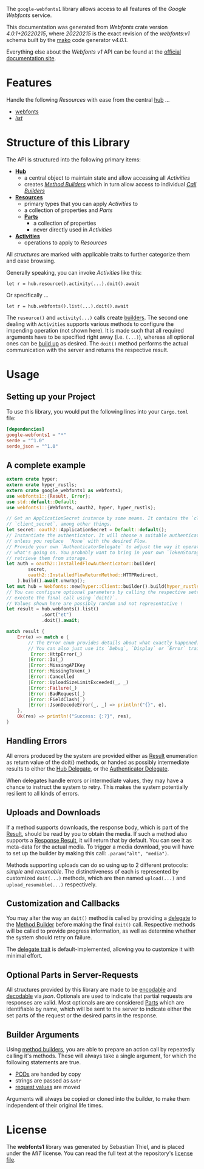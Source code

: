 <!---
DO NOT EDIT !
This file was generated automatically from 'src/generator/templates/api/README.md.mako'
DO NOT EDIT !
-->
The `google-webfonts1` library allows access to all features of the *Google Webfonts* service.

This documentation was generated from *Webfonts* crate version *4.0.1+20220215*, where *20220215* is the exact revision of the *webfonts:v1* schema built by the [mako](http://www.makotemplates.org/) code generator *v4.0.1*.

Everything else about the *Webfonts* *v1* API can be found at the
[official documentation site](https://developers.google.com/fonts/docs/developer_api).
# Features

Handle the following *Resources* with ease from the central [hub](https://docs.rs/google-webfonts1/4.0.1+20220215/google_webfonts1/Webfonts) ... 

* [webfonts](https://docs.rs/google-webfonts1/4.0.1+20220215/google_webfonts1/api::Webfont)
 * [*list*](https://docs.rs/google-webfonts1/4.0.1+20220215/google_webfonts1/api::WebfontListCall)




# Structure of this Library

The API is structured into the following primary items:

* **[Hub](https://docs.rs/google-webfonts1/4.0.1+20220215/google_webfonts1/Webfonts)**
    * a central object to maintain state and allow accessing all *Activities*
    * creates [*Method Builders*](https://docs.rs/google-webfonts1/4.0.1+20220215/google_webfonts1/client::MethodsBuilder) which in turn
      allow access to individual [*Call Builders*](https://docs.rs/google-webfonts1/4.0.1+20220215/google_webfonts1/client::CallBuilder)
* **[Resources](https://docs.rs/google-webfonts1/4.0.1+20220215/google_webfonts1/client::Resource)**
    * primary types that you can apply *Activities* to
    * a collection of properties and *Parts*
    * **[Parts](https://docs.rs/google-webfonts1/4.0.1+20220215/google_webfonts1/client::Part)**
        * a collection of properties
        * never directly used in *Activities*
* **[Activities](https://docs.rs/google-webfonts1/4.0.1+20220215/google_webfonts1/client::CallBuilder)**
    * operations to apply to *Resources*

All *structures* are marked with applicable traits to further categorize them and ease browsing.

Generally speaking, you can invoke *Activities* like this:

```Rust,ignore
let r = hub.resource().activity(...).doit().await
```

Or specifically ...

```ignore
let r = hub.webfonts().list(...).doit().await
```

The `resource()` and `activity(...)` calls create [builders][builder-pattern]. The second one dealing with `Activities` 
supports various methods to configure the impending operation (not shown here). It is made such that all required arguments have to be 
specified right away (i.e. `(...)`), whereas all optional ones can be [build up][builder-pattern] as desired.
The `doit()` method performs the actual communication with the server and returns the respective result.

# Usage

## Setting up your Project

To use this library, you would put the following lines into your `Cargo.toml` file:

```toml
[dependencies]
google-webfonts1 = "*"
serde = "^1.0"
serde_json = "^1.0"
```

## A complete example

```Rust
extern crate hyper;
extern crate hyper_rustls;
extern crate google_webfonts1 as webfonts1;
use webfonts1::{Result, Error};
use std::default::Default;
use webfonts1::{Webfonts, oauth2, hyper, hyper_rustls};

// Get an ApplicationSecret instance by some means. It contains the `client_id` and 
// `client_secret`, among other things.
let secret: oauth2::ApplicationSecret = Default::default();
// Instantiate the authenticator. It will choose a suitable authentication flow for you, 
// unless you replace  `None` with the desired Flow.
// Provide your own `AuthenticatorDelegate` to adjust the way it operates and get feedback about 
// what's going on. You probably want to bring in your own `TokenStorage` to persist tokens and
// retrieve them from storage.
let auth = oauth2::InstalledFlowAuthenticator::builder(
        secret,
        oauth2::InstalledFlowReturnMethod::HTTPRedirect,
    ).build().await.unwrap();
let mut hub = Webfonts::new(hyper::Client::builder().build(hyper_rustls::HttpsConnectorBuilder::new().with_native_roots().https_or_http().enable_http1().enable_http2().build()), auth);
// You can configure optional parameters by calling the respective setters at will, and
// execute the final call using `doit()`.
// Values shown here are possibly random and not representative !
let result = hub.webfonts().list()
             .sort("et")
             .doit().await;

match result {
    Err(e) => match e {
        // The Error enum provides details about what exactly happened.
        // You can also just use its `Debug`, `Display` or `Error` traits
         Error::HttpError(_)
        |Error::Io(_)
        |Error::MissingAPIKey
        |Error::MissingToken(_)
        |Error::Cancelled
        |Error::UploadSizeLimitExceeded(_, _)
        |Error::Failure(_)
        |Error::BadRequest(_)
        |Error::FieldClash(_)
        |Error::JsonDecodeError(_, _) => println!("{}", e),
    },
    Ok(res) => println!("Success: {:?}", res),
}

```
## Handling Errors

All errors produced by the system are provided either as [Result](https://docs.rs/google-webfonts1/4.0.1+20220215/google_webfonts1/client::Result) enumeration as return value of
the doit() methods, or handed as possibly intermediate results to either the 
[Hub Delegate](https://docs.rs/google-webfonts1/4.0.1+20220215/google_webfonts1/client::Delegate), or the [Authenticator Delegate](https://docs.rs/yup-oauth2/*/yup_oauth2/trait.AuthenticatorDelegate.html).

When delegates handle errors or intermediate values, they may have a chance to instruct the system to retry. This 
makes the system potentially resilient to all kinds of errors.

## Uploads and Downloads
If a method supports downloads, the response body, which is part of the [Result](https://docs.rs/google-webfonts1/4.0.1+20220215/google_webfonts1/client::Result), should be
read by you to obtain the media.
If such a method also supports a [Response Result](https://docs.rs/google-webfonts1/4.0.1+20220215/google_webfonts1/client::ResponseResult), it will return that by default.
You can see it as meta-data for the actual media. To trigger a media download, you will have to set up the builder by making
this call: `.param("alt", "media")`.

Methods supporting uploads can do so using up to 2 different protocols: 
*simple* and *resumable*. The distinctiveness of each is represented by customized 
`doit(...)` methods, which are then named `upload(...)` and `upload_resumable(...)` respectively.

## Customization and Callbacks

You may alter the way an `doit()` method is called by providing a [delegate](https://docs.rs/google-webfonts1/4.0.1+20220215/google_webfonts1/client::Delegate) to the 
[Method Builder](https://docs.rs/google-webfonts1/4.0.1+20220215/google_webfonts1/client::CallBuilder) before making the final `doit()` call. 
Respective methods will be called to provide progress information, as well as determine whether the system should 
retry on failure.

The [delegate trait](https://docs.rs/google-webfonts1/4.0.1+20220215/google_webfonts1/client::Delegate) is default-implemented, allowing you to customize it with minimal effort.

## Optional Parts in Server-Requests

All structures provided by this library are made to be [encodable](https://docs.rs/google-webfonts1/4.0.1+20220215/google_webfonts1/client::RequestValue) and 
[decodable](https://docs.rs/google-webfonts1/4.0.1+20220215/google_webfonts1/client::ResponseResult) via *json*. Optionals are used to indicate that partial requests are responses 
are valid.
Most optionals are are considered [Parts](https://docs.rs/google-webfonts1/4.0.1+20220215/google_webfonts1/client::Part) which are identifiable by name, which will be sent to 
the server to indicate either the set parts of the request or the desired parts in the response.

## Builder Arguments

Using [method builders](https://docs.rs/google-webfonts1/4.0.1+20220215/google_webfonts1/client::CallBuilder), you are able to prepare an action call by repeatedly calling it's methods.
These will always take a single argument, for which the following statements are true.

* [PODs][wiki-pod] are handed by copy
* strings are passed as `&str`
* [request values](https://docs.rs/google-webfonts1/4.0.1+20220215/google_webfonts1/client::RequestValue) are moved

Arguments will always be copied or cloned into the builder, to make them independent of their original life times.

[wiki-pod]: http://en.wikipedia.org/wiki/Plain_old_data_structure
[builder-pattern]: http://en.wikipedia.org/wiki/Builder_pattern
[google-go-api]: https://github.com/google/google-api-go-client

# License
The **webfonts1** library was generated by Sebastian Thiel, and is placed 
under the *MIT* license.
You can read the full text at the repository's [license file][repo-license].

[repo-license]: https://github.com/Byron/google-apis-rsblob/main/LICENSE.md

